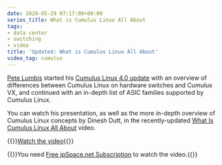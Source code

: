 ```yaml
---
date: 2020-05-29 07:17:00+00:00
series_title: What is Cumulus Linux All About
tags:
- data center
- switching
- video
title: 'Updated: What is Cumulus Linux All About'
video_tag: cumulus
---
```

[Pete Lumbis](https://www.ipspace.net/Author:Pete_Lumbis) started his [Cumulus Linux 4.0 update](https://www.ipspace.net/Data_Center_Fabrics#Update_Sessions) with an overview of differences between Cumulus Linux on hardware switches and Cumulus VX, and continued with an in-depth list of ASIC families supported by Cumulus Linux.

You can watch his presentation, as well as the more in-depth overview of Cumulus Linux concepts by Dinesh Dutt, in the recently-updated [What Is Cumulus Linux All About](https://my.ipspace.net/bin/get/DCFabric/M80%20-%20What%20Is%20Cumulus%20Linux%20All%20About.mp4?doccode=DCFabric) video.

{{<jump>}}[Watch the video](https://my.ipspace.net/bin/get/DCFabric/M80%20-%20What%20Is%20Cumulus%20Linux%20All%20About.mp4?doccode=DCFabric){{</jump>}}

{{<note free>}}You need [Free ipSpace.net Subscription](https://www.ipspace.net/Subscription/Free) to watch the video.{{</note>}}

